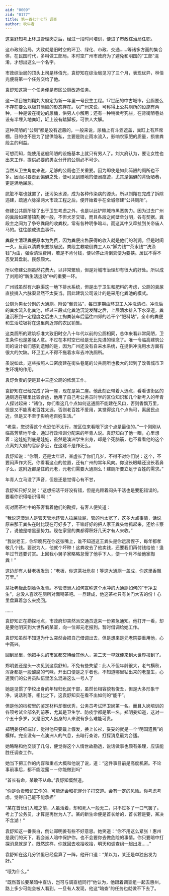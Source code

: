 ```yaml
---
aid: "0009"
zid: "0177"
title: 第一百七十七节 调查
author: 吹牛者
---
```


这袁舒知考上环卫管理岗之后，经过一段时间培训，便进了市政综治局任职。

这市政综治局，大致就是旧时空的环卫、绿化、市政、交通……等诸多方面的集合体，在民国时代，多叫做工部局。本时空广州市政府为了避免和明国的“工部”混淆，才想出这么一个名字。

市政综治局的顶头上司是林佰光，袁舒知在综治局见习了三个月，表现优异，林佰光便将第一个任务交给了他。

袁舒知这第一个任务便是市区公厕改造任务。

这一项目被刘翔刘大府定为新一年里一号民生工程。17世纪的中古城市，公厕要么不存在要么以极其简陋的形态存在。以广州来说，可称得上公共厕所的设施有两种，一种是设在街边的尿桶，供男人小解用；还有一种稍微考究些，在背街陋巷处设有半埋入地粪缸，缸上设有踏脚板，可供人大解。

这种简陋的“公厕”都是没有遮蔽的，一般来说，尿桶上有斗笠遮盖，粪缸上有芦席棚，目的也不是为了提供隐私，主要是防止雨水流入，影响农家肥的质量，损害粪段主的利益。

可想而知，能使用这般简陋的设施基本上就只有男人了。刘大府认为，要让女性也出来工作，提供必要的男女分开的公厕必不可少。

当然从卫生角度来说，足够的公厕也至关重要。因为即使是如此简陋的厕所也不多。因而只要走到偏僻之处，便可见到随地的便溺痕迹，尤其是偏僻的背街陋巷，更是满地屎尿。

肮脏不堪也就罢了，还污染水源，成为各种传染病的源头。所以刘翔在完成了拆除违建，疏通六脉渠两大市政工程之后，便开始着手在全城修建“公共厕所”。

修建公共厕所除了出于卫生考虑之外，也是以此铲除城市黑恶势力。因为过去广州的粪段如果藩镇割据一般，不但犬牙交错，而且各段之间壁垒分明，各有契据。粪段主之间为了争夺粪段的收粪权，常有各种明争暗斗。而这其中又牵扯到关帝庙人马的。往往酿成流血事件。

粪段主清理粪便原本为免费，因为粪便出售获得的收入就是他们的利润。但是时间一久，反而以清粪来要挟居民。粪段主教唆倒粪工人以“脚力钱”“茶水钱”“洗涤钱”为由，强索清理费用，若是不肯付钱，便以停止清倒粪便为要挟。居民不得不忍受其盘剥。民怨颇大。

所以修建公厕虽然花费大，以非常繁琐，但是对城市治理却有很大的好处。所以成了刘翔的“新生活运动”中的重要一环。

广州城虽然有六脉渠这一地下排水系统，但是出于卫生和肥料的考虑，公厕的粪尿直接排入六脉渠显然不太妥当。因此建筑公司设计的是采用化粪池的模式。

公厕为男女分别的大通厕。附设“倒粪站”，每日定期由环卫工人冲洗清扫。冲洗后的粪水流入化粪池，经过三段式化粪池沉淀发酵之后，上层清水排入下水渠道，粪渣沉积到一定程度之后由人工掏粪装车后运往四郊的若干个“肥料站”。全市的粪便和生活垃圾将在这里向近郊的农民销售。

这类厕所的建筑标准大致旧时空八十年代以前的公厕相同，总体来看非常简陋，卫生条件也是差强人意。不过在本时空已经是无比先进的理念了。唯一令临高建筑公司的设计者们感到遗憾的是，因为广州还没有自来水系统，在提供冲洗用水方面有很大的欠缺。环卫工人不得不拖着水车去冲洗厕所。

虽说如此，这些按照人口密度建在街头巷尾的公共厕所也极大的起到了改善城市卫生环境的作用。



袁舒负责的便是其中三座公厕的修筑工作。

袁舒知在已经完成了第一座，现在是第二座。他此刻正带着人选点，看看该街区的通厕选在哪里比较合适，他用了自己考公务员时学的区位知识和几个新考入的年青人探讨起来：“诸位，你们看这几个点如何这通厕不能建在风口，否则香飘万里，但是又不能离老百姓太远，否则老百姓不爱用，某觉得这几个点尚可，离居民点近，但是又不至于影响老百姓生活。”

“老袁，您说得这个点恐怕不太行，按区位来看眼下这个点是最佳的。”一个刚刚从临高芳草地毕业，通过行政培训分配来的年青人说。袁舒知白了他一眼，心里想着：这娃娃到底是娃娃，虽然是澳洲学生出身，却是个死脑筋，也不看看他的这个点离刘大府的官邸多近，在这建不是作死么。

袁舒知说：“你啊，还是太年轻，某虚长了你们几岁，不得不对你们说：这个，不要闷声作大死，你看看这点的位置，还有广州的常年风向。你没长眼睛还没长着鼻子么，这附近都是住的元老，元老们需要大通厕么！建厕所要立足于百姓的需求。”

年青人立马没了声音，但是还是觉得心有不甘，

袁舒知只好又说：“这想把活干好没有错，但是光顾着闷头干活也是要犯错误的。要看你识得唔识得啊！”

街对面茶社中的茶客看着他们的勘探，有客人便笑道：

“我说这澳洲人是管天管地还管人拉屎放屁，管的也太宽了，这多大点事情，话说原来那王粪头在时比现在可好多了，干嘛好好的把人家王粪头给抓起来，还给卡察了，说他是啥黑恶势力。现在家里的粪都得积好几天才有人来收。”

“我说老王，你早晚死在你这张嘴上，谁不知道这王粪头是你远房侄子，每年都孝敬几个钱。要说为人，他就个坏种！这粪收去了他卖钱，还要我们再付钱给他！逢年过节还要讨赏。上回我小舅子家略略怠慢了他手下人，便一个月不给他家掏粪！”

这边却有人替老板发愁：“老板，你这茶社危矣！等这大通厕一盖成，你这里香飘万里。”

茶社老板此刻脸色发青。不管澳洲人如何宣称这个水冲的大通厕如何的“干净卫生”，总没人喜欢在厕所对面喝茶吧。一旦建成，他这茶社只有关门大吉的份！心里盘算着怎么来挽回。

……

袁舒知正在勘探地点，市政府却突然派交通员送来一份紧急通知。他打开一看，却是要他明天到大世界的某室，向一位郑元老报到。暂时借调给她工作。

袁舒知虽然不知道为什么突然会把自己借调出去，但是想来是元老院要重用他，心中高兴。

回到局里，他把手头的市区都交待给其他人，第二天一早就便来到大世界报到了。

郑明姜还是头一次见到这袁舒知，不免有些失望：此人不但年龄很大，老气横秋，浑身都是一股酸腐的气味，开出口便是之乎者也，不知道哪里钻出来的老童生，心道我们的公务员队伍里怎么混进这么一号人了

她是见惯了学校出身的年轻归化民干部，虽然长相容貌有俊丑，但是大多形象干净，说话利落，相比之下，这袁舒知实在看不出如何的“能干”。

但是他的档桉里的鉴定材料却很优秀，公务员考试环卫岗第一名。而且入岗培训的各项考试全部名列前茅，尤其是卫生学、防疫学都是第一名。郑明姜知道，这对一个五十多岁，又是旧文人出身的人来说有多么难能可贵。

郑明姜仔细端详，觉得他只要戴上假发，换上长衫，妥妥的就是一个“明国遗民”的模样。完全没有一点澳洲人的气息，去暗行查访，打探消息最为合适。

她略略和他交谈了几句，便觉得这个人情世故勘透，说话做事也颇有条理，应该能胜任调查工作。

她当下把工作的内容和重点大概和他说了说，道：“这件事目前是高度机密。不论事前事后，都不能泄露－－你能做到吗”

“首长有命，某敢不从命。”袁舒知慨然道。

“你是负责暗访工作的，可能还会和犯罪分子打交道。会有一定的风险。你考虑考虑，觉得自己能不能承担”

“某在首长们入城之前，人虽活着，却和死人一般无二，只不过多了一口气罢了。考上了公务员，才算是再世为人了。某的新生命便是首长给的，首长若是要，某决不含湖！”

袁舒知这一番表白，倒让郑明姜有些不好意思。她笑道：“你不用这么紧张！惠州是我们的天下，我会派人暗中保护你。也不会要你去做危险的事情。你只要暗中打探消息就是了。既然这样，你就回去收拾收拾，明天和调查组一起出发……”

袁舒知在这几分钟里已经盘算了一阵，他开口道：“某以为，某还是单独出发为好。”

“哦为什么。”

“既然首长要某暗中查访，岂可与调查组同行”他认为，他跟着调查组一起去惠州，路上多少可能会被人看到。一旦有人发现，他这“暗查”的任务也就做不下去了。

